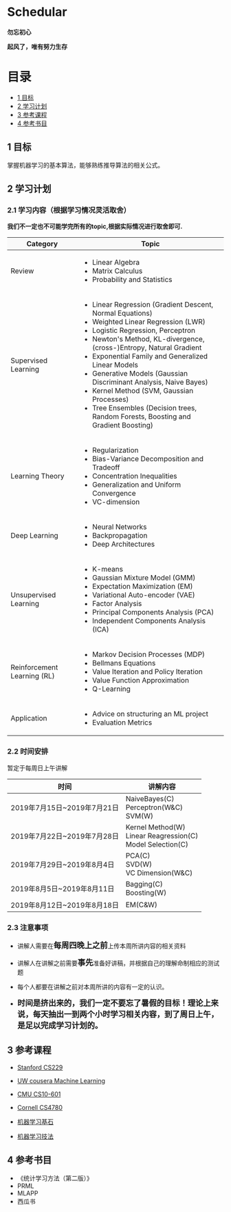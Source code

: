 # Schedular

**勿忘初心**

**起风了，唯有努力生存**

# 目录

- [1 目标](#目标)
- [2 学习计划](#学习计划)
- [3 参考课程](#参考课程)
- [4 参考书目](#参考书目)

## 1 目标

掌握机器学习的基本算法，能够熟练推导算法的相关公式。

## 2 学习计划

### 2.1 学习内容（根据学习情况灵活取舍）

**我们不一定也不可能学完所有的topic,根据实际情况进行取舍即可.**


<table id="topics" class="table table-bordered no-more-tables">
  <thead class="active" style="background-color:#f9f9f9">
    <th>Category</th><th>Topic</th>
  </thead>

  <tbody>
  <!--<tr>
    <td colspan="4" style="text-align:center; vertical-align:middle;background-color:#fffde7">
      <strong>Introduction</strong> (1 class)
    </td>
  </tr>-->
  <tr>
    <td>Review</td> <td> 
      <ul>
	<li> Linear Algebra
	<li> Matrix Calculus
        <li> Probability and Statistics
	</ul>
      </td>
   </tr>

  <tr>
    <td>Supervised Learning</td> 
    <td> <ul>
	<li> Linear Regression (Gradient Descent, Normal Equations)
	<li> Weighted Linear Regression (LWR)
	<li> Logistic Regression, Perceptron
         <li> Newton's Method, KL-divergence, (cross-)Entropy, Natural Gradient
	 <li> Exponential Family and Generalized Linear Models
         <li> Generative Models (Gaussian Discriminant Analysis, Naive Bayes)
         <li> Kernel Method (SVM, Gaussian Processes)
	 <li> Tree Ensembles (Decision trees, Random Forests, Boosting and Gradient Boosting)
	</ul> 
    </td>
  </tr>

  <tr>
     <td> Learning Theory </td>
     <td> <ul>
            <li> Regularization
             <li> Bias-Variance Decomposition and Tradeoff
            <li> Concentration Inequalities
            <li> Generalization and Uniform Convergence
            <li> VC-dimension
           </ul>
      </td>
   </tr>

   <tr>
     <td> Deep Learning </td>
     <td> <ul> <li> Neural Networks <li> Backpropagation <li> Deep Architectures </ul> </td>
   </tr>

   <tr>
     <td> Unsupervised Learning </td>
     <td> <ul>
	 <li> K-means
	 <li> Gaussian Mixture Model (GMM)
	 <li> Expectation Maximization (EM)
	 <li> Variational Auto-encoder (VAE)
	 <li> Factor Analysis
	 <li> Principal Components Analysis (PCA)
	 <li> Independent Components Analysis (ICA)
     </ul> </td>
   </tr>

   <tr>
     <td> Reinforcement Learning (RL) </td>
     <td>
       <ul>
	 <li> Markov Decision Processes (MDP)
	 <li> Bellmans Equations
	 <li> Value Iteration and Policy Iteration
	 <li> Value Function Approximation
	 <li> Q-Learning
       </ul>
     </td>
   </tr>

   <tr>
     <td> Application </td>
     <td>
       <ul>
	 <li> Advice on structuring an ML project
	 <li> Evaluation Metrics
       </ul>
     </td>
</table>

### 2.2 时间安排

暂定于每周日上午讲解

| 时间            | 讲解内容                                |
| -------------- | ----------------------------------- |
| 2019年7月15日~2019年7月21日 | NaiveBayes(C)<br>Perceptron(W&C)<br>SVM(W)|
| 2019年7月22日~2019年7月28日 | Kernel Method(W)<br>Linear Reagression(C)<br>Model Selection(C) |
| 2019年7月29日~2019年8月4日  | PCA(C)<br>SVD(W)<br>VC Dimension(W&C) |
| 2019年8月5日~2019年8月11日 | Bagging(C)<br>Boosting(W) |
| 2019年8月12日~2019年8月18日 | EM(C&W) |

### 2.3 注意事项

- 讲解人需要在<font size=4>**每周四晚上之前**</font>上传本周所讲内容的相关资料

- 讲解人在讲解之前需要<font size=4>**事先**</font>准备好讲稿，并根据自己的理解命制相应的测试题

- 每个人都要在讲解之前对本周所讲的内容有一定的认识。

- **<font size=4>时间是挤出来的，我们一定不要忘了暑假的目标！理论上来说，每天抽出一到两个小时学习相关内容，到了周日上午，是足以完成学习计划的。</font>** 

## 3 参考课程

- [Stanford CS229](http://cs229.stanford.edu/syllabus.html)

- [UW cousera Machine Learning](https://www.coursera.org/courses?query=machine%20learning%20washington)

- [CMU CS10-601](http://www.cs.cmu.edu/~mgormley/courses/10601/schedule.html)

- [Cornell CS4780](http://www.cs.cornell.edu/courses/cs4780/2018fa/page18/index.html)

- [机器学习基石](https://www.coursera.org/instructor/htlin)

- [机器学习技法](https://www.bilibili.com/video/av36760800?from=search&seid=3780791729282001501)


## 4 参考书目

- 《统计学习方法（第二版）》
- PRML
- MLAPP
- 西瓜书











